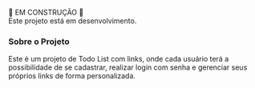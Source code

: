 🚧 EM CONSTRUÇÃO 🚧  
Este projeto está em desenvolvimento.

### Sobre o Projeto

Este é um projeto de Todo List com links, onde cada usuário terá a possibilidade de se cadastrar, realizar login com senha e gerenciar seus próprios links de forma personalizada.
